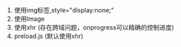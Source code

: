 1. 使用img标签,style="display:none;"  
2. 使用Image  
3. 使用xhr (存在跨域问题，onprogress可以精确的控制进度)
4. preload.js (默认使用xhr)
